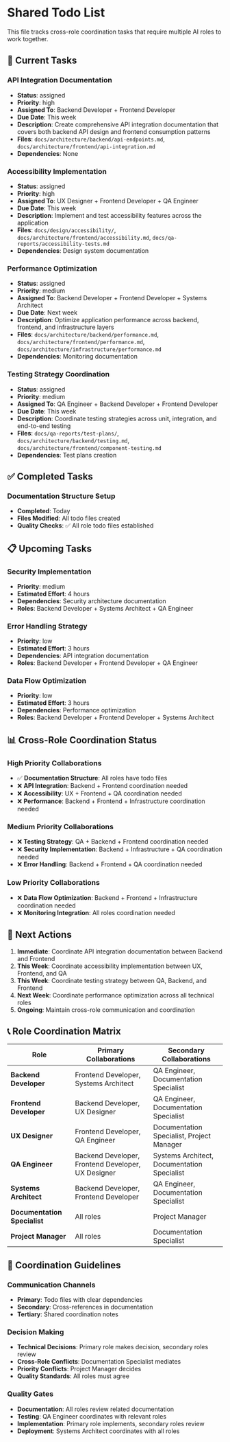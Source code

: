 # Shared Todo List

This file tracks cross-role coordination tasks that require multiple AI roles to work together.

## 🎯 Current Tasks

### API Integration Documentation
- **Status**: assigned
- **Priority**: high
- **Assigned To**: Backend Developer + Frontend Developer
- **Due Date**: This week
- **Description**: Create comprehensive API integration documentation that covers both backend API design and frontend consumption patterns
- **Files**: `docs/architecture/backend/api-endpoints.md`, `docs/architecture/frontend/api-integration.md`
- **Dependencies**: None

### Accessibility Implementation
- **Status**: assigned
- **Priority**: high
- **Assigned To**: UX Designer + Frontend Developer + QA Engineer
- **Due Date**: This week
- **Description**: Implement and test accessibility features across the application
- **Files**: `docs/design/accessibility/`, `docs/architecture/frontend/accessibility.md`, `docs/qa-reports/accessibility-tests.md`
- **Dependencies**: Design system documentation

### Performance Optimization
- **Status**: assigned
- **Priority**: medium
- **Assigned To**: Backend Developer + Frontend Developer + Systems Architect
- **Due Date**: Next week
- **Description**: Optimize application performance across backend, frontend, and infrastructure layers
- **Files**: `docs/architecture/backend/performance.md`, `docs/architecture/frontend/performance.md`, `docs/architecture/infrastructure/performance.md`
- **Dependencies**: Monitoring documentation

### Testing Strategy Coordination
- **Status**: assigned
- **Priority**: medium
- **Assigned To**: QA Engineer + Backend Developer + Frontend Developer
- **Due Date**: This week
- **Description**: Coordinate testing strategies across unit, integration, and end-to-end testing
- **Files**: `docs/qa-reports/test-plans/`, `docs/architecture/backend/testing.md`, `docs/architecture/frontend/component-testing.md`
- **Dependencies**: Test plans creation

## ✅ Completed Tasks

### Documentation Structure Setup
- **Completed**: Today
- **Files Modified**: All todo files created
- **Quality Checks**: ✅ All role todo files established

## 📋 Upcoming Tasks

### Security Implementation
- **Priority**: medium
- **Estimated Effort**: 4 hours
- **Dependencies**: Security architecture documentation
- **Roles**: Backend Developer + Systems Architect + QA Engineer

### Error Handling Strategy
- **Priority**: low
- **Estimated Effort**: 3 hours
- **Dependencies**: API integration documentation
- **Roles**: Backend Developer + Frontend Developer + QA Engineer

### Data Flow Optimization
- **Priority**: low
- **Estimated Effort**: 3 hours
- **Dependencies**: Performance optimization
- **Roles**: Backend Developer + Frontend Developer + Systems Architect

## 📊 Cross-Role Coordination Status

### High Priority Collaborations
- ✅ **Documentation Structure**: All roles have todo files
- ❌ **API Integration**: Backend + Frontend coordination needed
- ❌ **Accessibility**: UX + Frontend + QA coordination needed
- ❌ **Performance**: Backend + Frontend + Infrastructure coordination needed

### Medium Priority Collaborations
- ❌ **Testing Strategy**: QA + Backend + Frontend coordination needed
- ❌ **Security Implementation**: Backend + Infrastructure + QA coordination needed
- ❌ **Error Handling**: Backend + Frontend + QA coordination needed

### Low Priority Collaborations
- ❌ **Data Flow Optimization**: Backend + Frontend + Infrastructure coordination needed
- ❌ **Monitoring Integration**: All roles coordination needed

## 🎯 Next Actions

1. **Immediate**: Coordinate API integration documentation between Backend and Frontend
2. **This Week**: Coordinate accessibility implementation between UX, Frontend, and QA
3. **This Week**: Coordinate testing strategy between QA, Backend, and Frontend
4. **Next Week**: Coordinate performance optimization across all technical roles
5. **Ongoing**: Maintain cross-role communication and coordination

## 📞 Role Coordination Matrix

| Role | Primary Collaborations | Secondary Collaborations |
|------|----------------------|-------------------------|
| **Backend Developer** | Frontend Developer, Systems Architect | QA Engineer, Documentation Specialist |
| **Frontend Developer** | Backend Developer, UX Designer | QA Engineer, Documentation Specialist |
| **UX Designer** | Frontend Developer, QA Engineer | Documentation Specialist, Project Manager |
| **QA Engineer** | Backend Developer, Frontend Developer, UX Designer | Systems Architect, Documentation Specialist |
| **Systems Architect** | Backend Developer, Frontend Developer | QA Engineer, Documentation Specialist |
| **Documentation Specialist** | All roles | Project Manager |
| **Project Manager** | All roles | Documentation Specialist |

## 📝 Coordination Guidelines

### Communication Channels
- **Primary**: Todo files with clear dependencies
- **Secondary**: Cross-references in documentation
- **Tertiary**: Shared coordination notes

### Decision Making
- **Technical Decisions**: Primary role makes decision, secondary roles review
- **Cross-Role Conflicts**: Documentation Specialist mediates
- **Priority Conflicts**: Project Manager decides
- **Quality Standards**: All roles must agree

### Quality Gates
- **Documentation**: All roles review related documentation
- **Testing**: QA Engineer coordinates with relevant roles
- **Implementation**: Primary role implements, secondary roles review
- **Deployment**: Systems Architect coordinates with all roles 